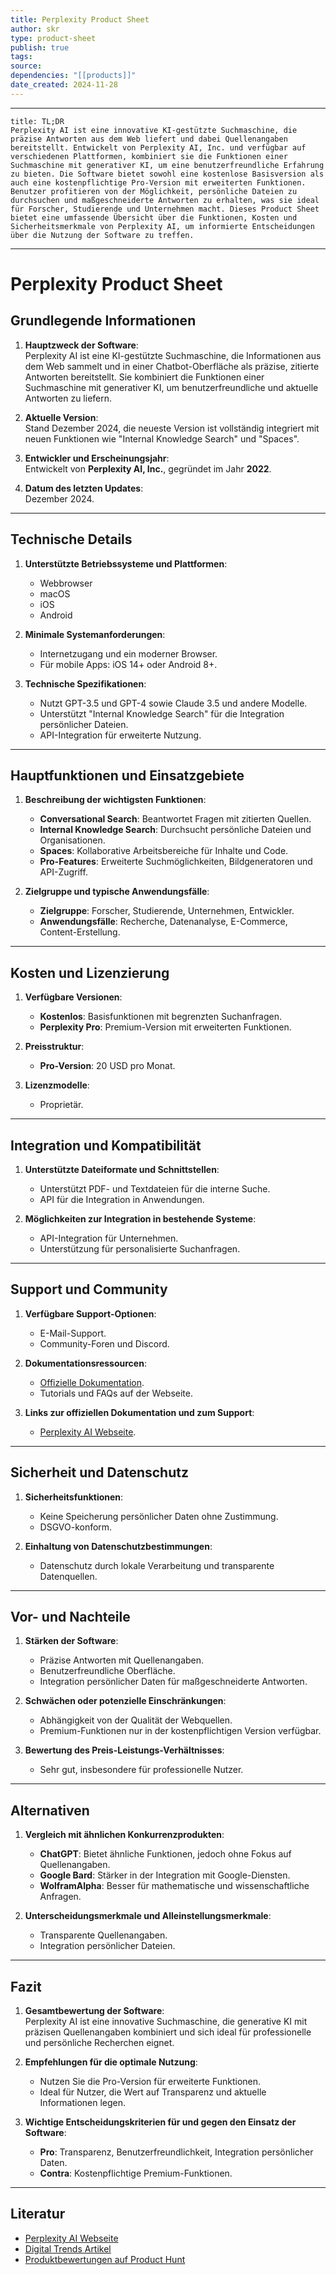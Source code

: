 ```yaml
---
title: Perplexity Product Sheet
author: skr
type: product-sheet
publish: true
tags: 
source: 
dependencies: "[[products]]"
date_created: 2024-11-28
---
```

---
```ad-tldr
title: TL;DR
Perplexity AI ist eine innovative KI-gestützte Suchmaschine, die präzise Antworten aus dem Web liefert und dabei Quellenangaben bereitstellt. Entwickelt von Perplexity AI, Inc. und verfügbar auf verschiedenen Plattformen, kombiniert sie die Funktionen einer Suchmaschine mit generativer KI, um eine benutzerfreundliche Erfahrung zu bieten. Die Software bietet sowohl eine kostenlose Basisversion als auch eine kostenpflichtige Pro-Version mit erweiterten Funktionen. Benutzer profitieren von der Möglichkeit, persönliche Dateien zu durchsuchen und maßgeschneiderte Antworten zu erhalten, was sie ideal für Forscher, Studierende und Unternehmen macht. Dieses Product Sheet bietet eine umfassende Übersicht über die Funktionen, Kosten und Sicherheitsmerkmale von Perplexity AI, um informierte Entscheidungen über die Nutzung der Software zu treffen.

```
---
# Perplexity Product Sheet
## **Grundlegende Informationen**
1. **Hauptzweck der Software**:  
   Perplexity AI ist eine KI-gestützte Suchmaschine, die Informationen aus dem Web sammelt und in einer Chatbot-Oberfläche als präzise, zitierte Antworten bereitstellt. Sie kombiniert die Funktionen einer Suchmaschine mit generativer KI, um benutzerfreundliche und aktuelle Antworten zu liefern.

2. **Aktuelle Version**:  
   Stand Dezember 2024, die neueste Version ist vollständig integriert mit neuen Funktionen wie "Internal Knowledge Search" und "Spaces".

3. **Entwickler und Erscheinungsjahr**:  
   Entwickelt von **Perplexity AI, Inc.**, gegründet im Jahr **2022**.

4. **Datum des letzten Updates**:  
   Dezember 2024.

---

## **Technische Details**
1. **Unterstützte Betriebssysteme und Plattformen**:  
   - Webbrowser  
   - macOS  
   - iOS  
   - Android  

2. **Minimale Systemanforderungen**:  
   - Internetzugang und ein moderner Browser.  
   - Für mobile Apps: iOS 14+ oder Android 8+.

3. **Technische Spezifikationen**:  
   - Nutzt GPT-3.5 und GPT-4 sowie Claude 3.5 und andere Modelle.  
   - Unterstützt "Internal Knowledge Search" für die Integration persönlicher Dateien.  
   - API-Integration für erweiterte Nutzung.

---

## **Hauptfunktionen und Einsatzgebiete**
1. **Beschreibung der wichtigsten Funktionen**:  
   - **Conversational Search**: Beantwortet Fragen mit zitierten Quellen.  
   - **Internal Knowledge Search**: Durchsucht persönliche Dateien und Organisationen.  
   - **Spaces**: Kollaborative Arbeitsbereiche für Inhalte und Code.  
   - **Pro-Features**: Erweiterte Suchmöglichkeiten, Bildgeneratoren und API-Zugriff.

2. **Zielgruppe und typische Anwendungsfälle**:  
   - **Zielgruppe**: Forscher, Studierende, Unternehmen, Entwickler.  
   - **Anwendungsfälle**: Recherche, Datenanalyse, E-Commerce, Content-Erstellung.

---

## **Kosten und Lizenzierung**
1. **Verfügbare Versionen**:  
   - **Kostenlos**: Basisfunktionen mit begrenzten Suchanfragen.  
   - **Perplexity Pro**: Premium-Version mit erweiterten Funktionen.

2. **Preisstruktur**:  
   - **Pro-Version**: 20 USD pro Monat.  

3. **Lizenzmodelle**:  
   - Proprietär.

---

## **Integration und Kompatibilität**
1. **Unterstützte Dateiformate und Schnittstellen**:  
   - Unterstützt PDF- und Textdateien für die interne Suche.  
   - API für die Integration in Anwendungen.

2. **Möglichkeiten zur Integration in bestehende Systeme**:  
   - API-Integration für Unternehmen.  
   - Unterstützung für personalisierte Suchanfragen.

---

## **Support und Community**
1. **Verfügbare Support-Optionen**:  
   - E-Mail-Support.  
   - Community-Foren und Discord.

2. **Dokumentationsressourcen**:  
   - [Offizielle Dokumentation](https://www.perplexity.ai/docs).  
   - Tutorials und FAQs auf der Webseite.

3. **Links zur offiziellen Dokumentation und zum Support**:  
   - [Perplexity AI Webseite](https://www.perplexity.ai).

---

## **Sicherheit und Datenschutz**
1. **Sicherheitsfunktionen**:  
   - Keine Speicherung persönlicher Daten ohne Zustimmung.  
   - DSGVO-konform.

2. **Einhaltung von Datenschutzbestimmungen**:  
   - Datenschutz durch lokale Verarbeitung und transparente Datenquellen.

---

## **Vor- und Nachteile**
1. **Stärken der Software**:  
   - Präzise Antworten mit Quellenangaben.  
   - Benutzerfreundliche Oberfläche.  
   - Integration persönlicher Daten für maßgeschneiderte Antworten.

2. **Schwächen oder potenzielle Einschränkungen**:  
   - Abhängigkeit von der Qualität der Webquellen.  
   - Premium-Funktionen nur in der kostenpflichtigen Version verfügbar.

3. **Bewertung des Preis-Leistungs-Verhältnisses**:  
   - Sehr gut, insbesondere für professionelle Nutzer.

---

## **Alternativen**
1. **Vergleich mit ähnlichen Konkurrenzprodukten**:  
   - **ChatGPT**: Bietet ähnliche Funktionen, jedoch ohne Fokus auf Quellenangaben.  
   - **Google Bard**: Stärker in der Integration mit Google-Diensten.  
   - **WolframAlpha**: Besser für mathematische und wissenschaftliche Anfragen.

2. **Unterscheidungsmerkmale und Alleinstellungsmerkmale**:  
   - Transparente Quellenangaben.  
   - Integration persönlicher Dateien.

---

## **Fazit**
1. **Gesamtbewertung der Software**:  
   Perplexity AI ist eine innovative Suchmaschine, die generative KI mit präzisen Quellenangaben kombiniert und sich ideal für professionelle und persönliche Recherchen eignet.

2. **Empfehlungen für die optimale Nutzung**:  
   - Nutzen Sie die Pro-Version für erweiterte Funktionen.  
   - Ideal für Nutzer, die Wert auf Transparenz und aktuelle Informationen legen.

3. **Wichtige Entscheidungskriterien für und gegen den Einsatz der Software**:  
   - **Pro**: Transparenz, Benutzerfreundlichkeit, Integration persönlicher Daten.  
   - **Contra**: Kostenpflichtige Premium-Funktionen.

---

## **Literatur**
- [Perplexity AI Webseite](https://www.perplexity.ai)  
- [Digital Trends Artikel](https://www.digitaltrends.com/computing/perplexity-ai-everything-you-need-to-know/)  
- [Produktbewertungen auf Product Hunt](https://www.producthunt.com/products/perplexity-ai/reviews)